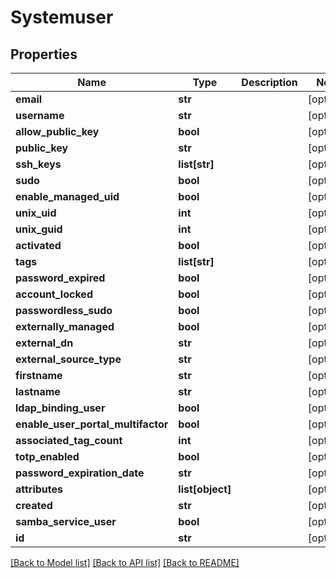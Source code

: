 # Systemuser

## Properties
Name | Type | Description | Notes
------------ | ------------- | ------------- | -------------
**email** | **str** |  | [optional] 
**username** | **str** |  | [optional] 
**allow_public_key** | **bool** |  | [optional] 
**public_key** | **str** |  | [optional] 
**ssh_keys** | **list[str]** |  | [optional] 
**sudo** | **bool** |  | [optional] 
**enable_managed_uid** | **bool** |  | [optional] 
**unix_uid** | **int** |  | [optional] 
**unix_guid** | **int** |  | [optional] 
**activated** | **bool** |  | [optional] 
**tags** | **list[str]** |  | [optional] 
**password_expired** | **bool** |  | [optional] 
**account_locked** | **bool** |  | [optional] 
**passwordless_sudo** | **bool** |  | [optional] 
**externally_managed** | **bool** |  | [optional] 
**external_dn** | **str** |  | [optional] 
**external_source_type** | **str** |  | [optional] 
**firstname** | **str** |  | [optional] 
**lastname** | **str** |  | [optional] 
**ldap_binding_user** | **bool** |  | [optional] 
**enable_user_portal_multifactor** | **bool** |  | [optional] 
**associated_tag_count** | **int** |  | [optional] 
**totp_enabled** | **bool** |  | [optional] 
**password_expiration_date** | **str** |  | [optional] 
**attributes** | **list[object]** |  | [optional] 
**created** | **str** |  | [optional] 
**samba_service_user** | **bool** |  | [optional] 
**id** | **str** |  | [optional] 

[[Back to Model list]](../README.md#documentation-for-models) [[Back to API list]](../README.md#documentation-for-api-endpoints) [[Back to README]](../README.md)


